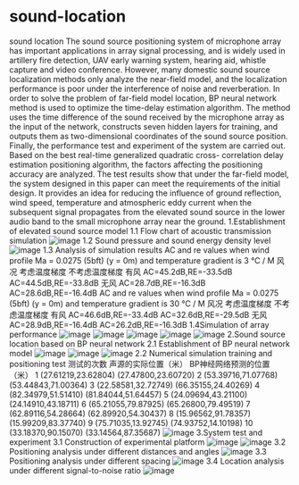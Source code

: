 # sound-location
sound location
The sound source positioning system of microphone array has important applications in array signal processing, and is widely used in artillery fire detection, UAV early warning system, hearing aid, whistle capture and video conference. However, many domestic sound source localization methods only analyze the near-field model, and the localization performance is poor under the interference of noise and reverberation. In order to solve the problem of far-field model location, BP neural network method is used to optimize the time-delay estimation algorithm. The method uses the time difference of the sound received by the microphone array as the input of the network, constructs seven hidden layers for training, and outputs them as two-dimensional coordinates of the sound source position. Finally, the performance test and experiment of the system are carried out. Based on the best real-time generalized quadratic cross- correlation delay estimation positioning algorithm, the factors affecting the positioning accuracy are analyzed. The test results show that under the far-field model, the system designed in this paper can meet the requirements of the initial design. It provides an idea for reducing the influence of ground reflection, wind speed, temperature and atmospheric eddy current when the subsequent signal propagates from the elevated sound source in the lower audio band to the small microphone array near the ground.
1.Establishment of elevated sound source model
1.1 Flow chart of acoustic transmission simulation
![image](https://user-images.githubusercontent.com/88503084/169249157-b77dbecd-eb2a-4504-b1b1-3b89a3439a12.png)
1.2 Sound pressure and sound energy density level
![image](https://user-images.githubusercontent.com/88503084/169248709-34ab0f61-f958-4767-bbf7-6a9021a155f8.png)
1.3 Analysis of simulation results
AC and re values when wind profile Ma = 0.0275 (5bft) (y = 0m) and temperature gradient is 3 ℃ / M
风况	考虑温度梯度	不考虑温度梯度
有风	AC=45.2dB,RE=-33.5dB	AC=44.5dB,RE=-33.8dB
无风	AC=28.7dB,RE=-16.3dB	AC=28.6dB,RE=-16.4dB
AC and re values when wind profile Ma = 0.0275 (5bft) (y = 0m) and temperature gradient is 30 ℃ / M
风况	考虑温度梯度	不考虑温度梯度
有风	AC=46.6dB,RE=-33.4dB	AC=32.6dB,RE=-29.5dB
无风	AC=28.9dB,RE=-16.4dB	AC=26.2dB,RE=-16.3dB
1.4Simulation of array performance
![image](https://user-images.githubusercontent.com/88503084/169249948-4937f68e-015f-4c24-afea-0cb207ce5308.png)
![image](https://user-images.githubusercontent.com/88503084/169249974-6cedf918-e450-4e72-acf2-2e77d9bf3bea.png)
![image](https://user-images.githubusercontent.com/88503084/169249995-7ec501db-8eaa-40d0-a6f2-cc8bf5ddc5a1.png)
![image](https://user-images.githubusercontent.com/88503084/169250025-c912cddb-fd87-4db9-ab1f-b1955385696c.png)
![image](https://user-images.githubusercontent.com/88503084/169250039-c7b72d8b-b3fa-4264-a4ea-408a0696c711.png)
2.Sound source location based on BP neural network
2.1 Establishment of BP neural network model
![image](https://user-images.githubusercontent.com/88503084/169250107-8e22843f-2d59-4732-8b04-1344e2dbc65a.png)
![image](https://user-images.githubusercontent.com/88503084/169250336-48cfe2d5-e035-4a61-91f0-5b5c8be05a29.png)
![image](https://user-images.githubusercontent.com/88503084/169250371-2ad09922-fede-4ce3-bd92-7f918de93908.png)
2.2 Numerical simulation training and positioning test
测试的次数	声源的实际位置（米）	BP神经网络预测的位置（米）
1	(27.61219,23.62804)	(27.47800,23.60720)
2	(53.39716,71.07768)	(53.44843,71.00364)
3	(22.58581,32.72749)	(66.35155,24.40269)
4	(82.34979,51.51410)	(81.84044,51.64457)
5	(24.09694,43.21100)	(24.14910,43.18711)
6	(65.21055,79.87925)	(65.26800,79.49519)
7	(62.89116,54.28664)	(62.89920,54.30437)
8	(15.96562,91.78357)	(15.99209,83.37740)
9	(75.71035,13.92745)	(74.93752,14.10198)
10	(33.18370,90.15070)	(33.14564,87.35687)
![image](https://user-images.githubusercontent.com/88503084/169250530-a2a12d21-e2a8-4cb0-b19d-ecd447ee4a1d.png)
3.System test and experiment
3.1 Construction of experimental platform
![image](https://user-images.githubusercontent.com/88503084/169250695-4b3facf9-f531-4a30-a8db-b15fbbb6a97b.png)
![image](https://user-images.githubusercontent.com/88503084/169250792-d638a07c-539b-4aab-9f33-7902ceeb7c78.png)
3.2 Positioning analysis under different distances and angles
![image](https://user-images.githubusercontent.com/88503084/169250930-8117adfc-9963-4722-87d2-3fb2972564d7.png)
3.3 Positioning analysis under different spacing
![image](https://user-images.githubusercontent.com/88503084/169251039-558a1c68-9d9f-44ad-818c-3bad33a0989b.png)
3.4 Location analysis under different signal-to-noise ratio
![image](https://user-images.githubusercontent.com/88503084/169251148-8020673d-67ad-4027-bec1-84ed698bc7cb.png)


